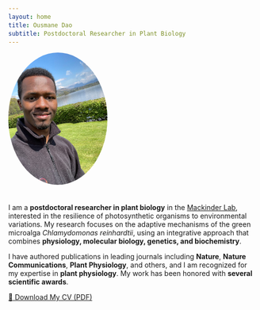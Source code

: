 ```yaml
---
layout: home
title: Ousmane Dao
subtitle: Postdoctoral Researcher in Plant Biology
---
```


<img src="images/Ousmanedao.jpg" alt="Ousmane Dao" style="width: 200px; border-radius: 50%; margin-bottom: 20px;" />

I am a **postdoctoral researcher in plant biology** in the [Mackinder Lab](https://mackinderlab.weebly.com/), interested in the resilience of photosynthetic organisms to environmental variations. My research focuses on the adaptive mechanisms of the green microalga *Chlamydomonas reinhardtii*, using an integrative approach that combines **physiology, molecular biology, genetics, and biochemistry**.

I have authored publications in leading journals including **Nature**, **Nature Communications**, **Plant Physiology**, and others, and I am recognized for my expertise in **plant physiology**. My work has been honored with **several scientific awards**.

[📄 Download My CV (PDF)](/assets/files/Ousmane_Dao_CV.pdf)
